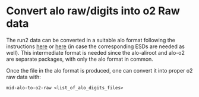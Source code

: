 # Convert alo raw/digits into o2 Raw data
The run2 data can be converted in a suitable alo format following the instructions [here](../../../aliroot/r23/rawconverter/README.md) or [here](../../../aliroot/r23/rawesdconverter/README.md) (in case the corresponding ESDs are needed as well).
This intermediate format is needed since the alo-aliroot and alo-o2 are separate packages, with only the alo format in common.

Once the file in the alo format is produced, one can convert it into proper o2 raw data with:
```
mid-alo-to-o2-raw <list_of_alo_digits_files>
```
